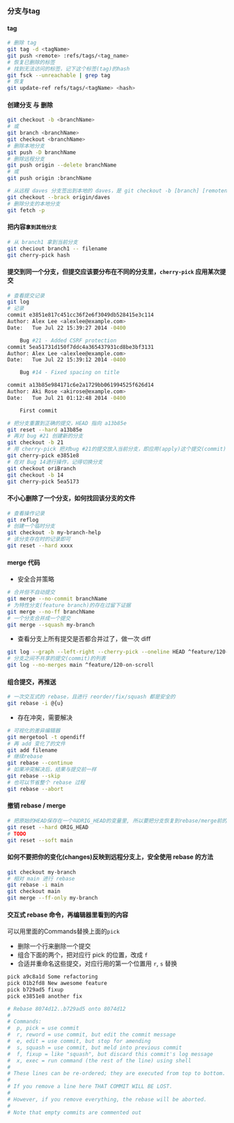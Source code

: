 
### 分支与tag

#### tag

```bash
# 删除 tag
git tag -d <tagName>
git push <remote> :refs/tags/<tag_name>
# 恢复已删除的标签
# 找到无法访问的标签，记下这个标签(tag)的hash
git fsck --unreachable | grep tag
# 恢复
git update-ref refs/tags/<tagName> <hash>
```

#### 创建分支 与 删除

```bash
git checkout -b <branchName>
# 或
git branch <branchName>
git checkout <branchName>
# 删除本地分支
git push -D branchName
# 删除远程分支
git push origin --delete branchName
# 或
git push origin :branchName

# 从远程 daves 分支签出到本地的 daves，是 git checkout -b [branch] [remotename]/[branch] 的简写，得到了一个daves分支的本地拷贝
git checkout --brack origin/daves
# 删除分支的本地分支
git fetch -p
```

#### 把内容`拿到其他分支`

```bash
# 从 branch1 拿到当前分支
git checiout branch1 -- filename
git cherry-pick hash

```

#### 提交到同一个分支，但提交应该要分布在不同的分支里，`cherry-pick` 应用某次提交

```bash
# 查看提交记录
git log
# 记录
commit e3851e817c451cc36f2e6f3049db528415e3c114
Author: Alex Lee <alexlee@example.com>
Date:   Tue Jul 22 15:39:27 2014 -0400

    Bug #21 - Added CSRF protection
commit 5ea51731d150f7ddc4a365437931cd8be3bf3131
Author: Alex Lee <alexlee@example.com>
Date:   Tue Jul 22 15:39:12 2014 -0400

    Bug #14 - Fixed spacing on title

commit a13b85e984171c6e2a1729bb061994525f626d14
Author: Aki Rose <akirose@example.com>
Date:   Tue Jul 21 01:12:48 2014 -0400

    First commit
```

```bash
# 把分支重置到正确的提交，HEAD 指向 a13b85e
git reset --hard a13b85e
# 再对 bug #21 创建新的分支
git checkout -b 21
# 用 cherry-pick 把对bug #21的提交放入当前分支，即应用(apply)这个提交(commit)，仅仅这一个提交(commit)，直接在HEAD上面
git cherry-pick e3851e8
# 在对 Bug 14进行操作，记得切换分支
git checkout oriBranch
git checkout -b 14
git cherry-pick 5ea5173
```

#### 不小心删除了一个分支，如何找回该分支的文件

```bash
# 查看操作记录
git reflog
# 创建一个临时分支
git checkout -b my-branch-help
# 该分支存在时的记录即可
git reset --hard xxxx
```

#### merge 代码

+ 安全合并策略

```bash
# 合并但不自动提交
git merge --no-commit branchName
# 为特性分支(feature branch)的存在过留下证据
git merge --no-ff branchName
# 一个分支合并成一个提交
git merge --squash my-branch
```

+ 查看分支上所有提交是否都合并过了，做一次 diff

```bash
git log --graph --left-right --cherry-pick --oneline HEAD ^feature/120-on-scroll
# 分支之间不共享的提交(commit)的列表
git log --no-merges main ^feature/120-on-scroll
```

#### 组合提交，再推送

```bash
# 一次交互式的 rebase，且进行 reorder/fix/squash 都是安全的
git rebase -i @{u}
```

+ 存在冲突，需要解决

```bash
# 可视化的差异编辑器
git mergetool -t opendiff
# 再 add 变化了的文件
git add filename
# 继续rebase
git rebase --continue
# 如果冲突解决后，结果与提交前一样
git rebase --skip
# 也可以节省整个 rebase 过程
git rebase --abort
```

#### 撤销 rebase / merge

```bash
# 把原始的HEAD保存在一个叫ORIG_HEAD的变量里, 所以要把分支恢复到rebase/merge前的状态是很容易的。
git reset --hard ORIG_HEAD
# TODO
git reset --soft main
```

#### 如何不要把你的变化(changes)反映到远程分支上，安全使用 rebase 的方法

```bash
git checkout my-branch
# 相对 main 进行 rebase
git rebase -i main
git checkout main
git merge --ff-only my-branch
```

#### 交互式 rebase 命令，再编辑器里看到的内容

可以用里面的Commands替换上面的`pick`

+ 删除一个行来删除一个提交
+ 组合下面的两个，把对应行 pick 的位置，改成 `f`
+ 合适并重命名这些提交，对应行用的第一个位置用 `r`, `s` 替换

```bash
pick a9c8a1d Some refactoring
pick 01b2fd8 New awesome feature
pick b729ad5 fixup
pick e3851e8 another fix

# Rebase 8074d12..b729ad5 onto 8074d12
#
# Commands:
#  p, pick = use commit
#  r, reword = use commit, but edit the commit message
#  e, edit = use commit, but stop for amending
#  s, squash = use commit, but meld into previous commit
#  f, fixup = like "squash", but discard this commit's log message
#  x, exec = run command (the rest of the line) using shell
#
# These lines can be re-ordered; they are executed from top to bottom.
#
# If you remove a line here THAT COMMIT WILL BE LOST.
#
# However, if you remove everything, the rebase will be aborted.
#
# Note that empty commits are commented out
```

